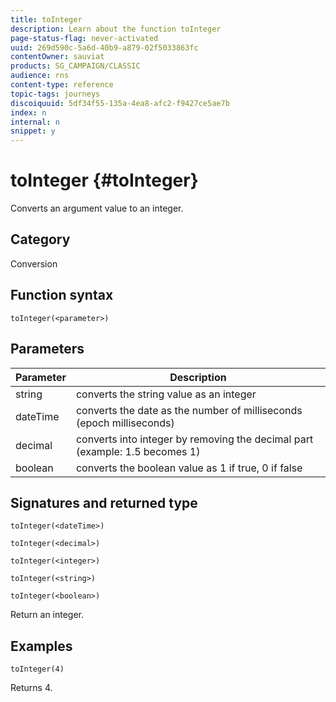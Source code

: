 ```yaml
---
title: toInteger
description: Learn about the function toInteger
page-status-flag: never-activated
uuid: 269d590c-5a6d-40b9-a879-02f5033863fc
contentOwner: sauviat
products: SG_CAMPAIGN/CLASSIC
audience: rns
content-type: reference
topic-tags: journeys
discoiquuid: 5df34f55-135a-4ea8-afc2-f9427ce5ae7b
index: n
internal: n
snippet: y
---
```


# toInteger {#toInteger}

Converts an argument value to an integer.

## Category

Conversion

## Function syntax

`toInteger(<parameter>)`

## Parameters

|Parameter|Description|
|--- |--- |
|string|converts the string value as an integer|
|dateTime|converts the date as the number of milliseconds (epoch milliseconds)|
|decimal|converts into integer by removing the decimal part (example: 1.5 becomes 1)|
|boolean|converts the boolean value as 1 if true, 0 if false|

## Signatures and returned type

`toInteger(<dateTime>)`

`toInteger(<decimal>)`

`toInteger(<integer>)`

`toInteger(<string>)`

`toInteger(<boolean>)`

Return an integer.

## Examples

`toInteger(4)`

Returns 4.

